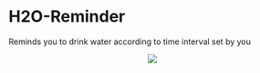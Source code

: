 # H2O-Reminder 
Reminds you to drink water according to time interval set by you


<p align="center">
<img src="https://github.com/thekaranmahajan/H2O-Reminder/assets/27768620/ef7c962c-919b-4f7a-a27b-e3efba1a3ca7" />
</p>
